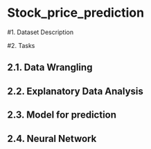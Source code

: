 # Stock_price_prediction

#1. Dataset Description

#2. Tasks
## 2.1. Data Wrangling
## 2.2. Explanatory Data Analysis
## 2.3. Model for prediction
## 2.4. Neural Network
